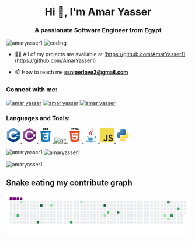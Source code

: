 <h1 align="center">Hi 👋, I'm Amar Yasser</h1>
<h3 align="center">A passionate Software Engineer from Egypt</h3>

<img align="right" alt="coding" width="400" src="https://user-images.githubusercontent.com/55389276/140866485-8fb1c876-9a8f-4d6a-98dc-08c4981eaf70.gif">

<p align="left"> <img src="https://komarev.com/ghpvc/?username=amaryasser1&label=Profile%20views&color=0e75b6&style=flat" alt="amaryasser1" /> </p>

- 👨‍💻 All of my projects are available at [https://github.com/AmarYasser1](https://github.com/AmarYasser1)

- 📫 How to reach me **ssniperlove3@gmail.com**

<h3 align="left">Connect with me:</h3>
<p align="left">
<a href="https://linkedin.com/in/amar yasser" target="blank"><img align="center" src="https://raw.githubusercontent.com/rahuldkjain/github-profile-readme-generator/master/src/images/icons/Social/linked-in-alt.svg" alt="amar yasser" height="30" width="40" /></a>
<a href="https://fb.com/amar yasser" target="blank"><img align="center" src="https://raw.githubusercontent.com/rahuldkjain/github-profile-readme-generator/master/src/images/icons/Social/facebook.svg" alt="amar yasser" height="30" width="40" /></a>
<a href="https://discord.gg/amar yasser" target="blank"><img align="center" src="https://raw.githubusercontent.com/rahuldkjain/github-profile-readme-generator/master/src/images/icons/Social/discord.svg" alt="amar yasser" height="30" width="40" /></a>
</p>

<h3 align="left">Languages and Tools:</h3>
<p align="left"> <a href="https://www.w3schools.com/cpp/" target="_blank" rel="noreferrer"> <img src="https://raw.githubusercontent.com/devicons/devicon/master/icons/cplusplus/cplusplus-original.svg" alt="cplusplus" width="40" height="40"/> </a> <a href="https://www.w3schools.com/cs/" target="_blank" rel="noreferrer"> <img src="https://raw.githubusercontent.com/devicons/devicon/master/icons/csharp/csharp-original.svg" alt="csharp" width="40" height="40"/> </a> <a href="https://www.w3schools.com/css/" target="_blank" rel="noreferrer"> <img src="https://raw.githubusercontent.com/devicons/devicon/master/icons/css3/css3-original-wordmark.svg" alt="css3" width="40" height="40"/> </a> <a href="https://git-scm.com/" target="_blank" rel="noreferrer"> <img src="https://www.vectorlogo.zone/logos/git-scm/git-scm-icon.svg" alt="git" width="40" height="40"/> </a> <a href="https://www.w3.org/html/" target="_blank" rel="noreferrer"> <img src="https://raw.githubusercontent.com/devicons/devicon/master/icons/html5/html5-original-wordmark.svg" alt="html5" width="40" height="40"/> </a> <a href="https://www.java.com" target="_blank" rel="noreferrer"> <img src="https://raw.githubusercontent.com/devicons/devicon/master/icons/java/java-original.svg" alt="java" width="40" height="40"/> </a> <a href="https://developer.mozilla.org/en-US/docs/Web/JavaScript" target="_blank" rel="noreferrer"> <img src="https://raw.githubusercontent.com/devicons/devicon/master/icons/javascript/javascript-original.svg" alt="javascript" width="40" height="40"/> </a> <a href="https://www.python.org" target="_blank" rel="noreferrer"> <img src="https://raw.githubusercontent.com/devicons/devicon/master/icons/python/python-original.svg" alt="python" width="40" height="40"/> </a> </p>

<p><img align="left" src="https://github-readme-stats.vercel.app/api/top-langs?username=amaryasser1&show_icons=true&locale=en&layout=compact" alt="amaryasser1" /></p>

<p>&nbsp;<img align="center" src="https://github-readme-stats.vercel.app/api?username=amaryasser1&show_icons=true&locale=en" alt="amaryasser1" /></p>

<p><img align="center" src="https://github-readme-streak-stats.herokuapp.com/?user=amaryasser1&" alt="amaryasser1" /></p>

## Snake eating my contribute graph
![snake gif](https://github.com/AmarYasser1/AmarYasser1/blob/output/github-contribution-grid-snake.gif)
